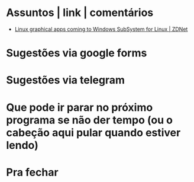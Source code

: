 Assuntos | link | comentários
=============================
* [Linux graphical apps coming to Windows SubSystem for Linux | ZDNet](https://www.zdnet.com/article/linux-graphical-apps-coming-to-windows-subsystem-for-linux/)

Sugestões via google forms
==========================

Sugestões via telegram
======================

Que pode ir parar no próximo programa se não der tempo (ou o cabeção aqui pular quando estiver lendo)
=====================================================================================================

Pra fechar
==========


